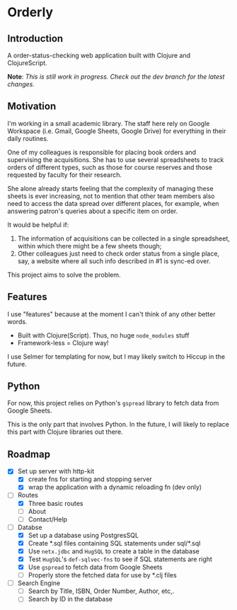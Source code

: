 # Orderly
## Introduction
A order-status-checking web application built with Clojure and ClojureScript.

**Note**: *This is still work in progress. Check out the dev branch for the latest changes.*

## Motivation
I'm working in a small academic library. The staff here rely on Google Workspace (i.e. Gmail, Google Sheets, Google Drive) for everything in their daily routines.

One of my colleagues is responsible for placing book orders and supervising the acquisitions. She has to use several spreadsheets to track orders of different types, such as those for course reserves and those requested by faculty for their research.

She alone already starts feeling that the complexity of managing these sheets is ever increasing, not to mention that other team members also need to access the data spread over different places, for example, when answering patron's queries about a specific item on order.

It would be helpful if:
1. The information of acquisitions can be collected in a single spreadsheet, within which there might be a few sheets though;
2. Other colleagues just need to check order status from a single place, say, a website where all such info described in #1 is sync-ed over.

This project aims to solve the problem.

## Features
I use "features" because at the moment I can't think of any other better words.

- Built with Clojure(Script). Thus, no huge `node_modules` stuff
- Framework-less = Clojure way!

I use Selmer for templating for now, but I may likely switch to Hiccup in the future.

## Python
For now, this project relies on Python's `gspread` library to fetch data from Google Sheets.

This is the only part that involves Python. In the future, I will likely to replace this part with Clojure libraries out there.

## Roadmap
- [x] Set up server with http-kit
  - [x] create fns for starting and stopping server
  - [x] wrap the application with a dynamic reloading fn (dev only)
- [ ] Routes
  - [x] Three basic routes
  - [ ] About
  - [ ] Contact/Help
- [ ] Databse
  - [x] Set up a database using PostgresSQL
  - [x] Create \*.sql files containing SQL statements under sql/\*.sql
  - [x] Use `netx.jdbc` and `HugSQL` to create a table in the database
  - [x] Test `HugSQL`'s `def-sqlvec-fns` to see if SQL statements are right
  - [x] Use `gspread` to fetch data from Google Sheets
  - [ ] Properly store the fetched data for use by \*.clj files
- [ ] Search Engine
  - [ ] Search by Title, ISBN, Order Number, Author, etc,.
  - [ ] Search by ID in the database
